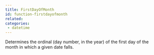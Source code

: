 ```yaml
---
title: FirstDayOfMonth
id: function-firstdayofmonth
related:
categories:
 - datetime
---
```


Determines the ordinal (day number, in the year) of the first day of the month in which a given date falls.
